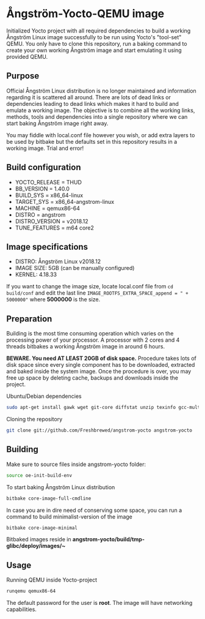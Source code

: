 # Ångström-Yocto-QEMU image

Initialized Yocto project with all required dependencies to build a working Ångström Linux image successfully to be run using Yocto's "tool-set" QEMU. 
You only have to clone this repository, run a baking command to create your own working Ångström image and start emulating it using provided QEMU.

## Purpose
Official Ångström Linux distribution is no longer maintained and information regarding it is scattered all around. 
There are lots of dead links or dependencies leading to dead links which makes it hard to build and emulate a working image.
The objective is to combine all the working links, methods, tools and dependencies into a single repository where we can start baking Ångström image right away.

You may fiddle with local.conf file however you wish, or add extra layers to be used by bitbake but the defaults set in this repository results in a working image.
Trial and error!

## Build configuration
* YOCTO_RELEASE = THUD
* BB_VERSION = 1.40.0
* BUILD_SYS = x86_64-linux
* TARGET_SYS = x86_64-angstrom-linux
* MACHINE = qemux86-64
* DISTRO = angstrom
* DISTRO_VERSION = v2018.12
* TUNE_FEATURES = m64 core2

## Image specifications
* DISTRO: Ångström Linux v2018.12
* IMAGE SIZE: 5GB (can be manually configured)
* KERNEL: 4.18.33

If you want to change the image size, locate local.conf file from
<code>cd build/conf</code> and edit the last line <code>IMAGE_ROOTFS_EXTRA_SPACE_append = " + 5000000"</code> where **5000000** is the size.   

## Preparation
Building is the most time consuming operation which varies on the processing power of your processor. 
A processor with 2 cores and 4 threads bitbakes a working Ångström image in around 6 hours.

**BEWARE. You need AT LEAST 20GB of disk space.**
Procedure takes lots of disk space since every single component has to be downloaded, extracted and baked inside the system image. 
Once the procedure is over, you may free up space by deleting cache, backups and downloads inside the project.

Ubuntu/Debian dependencies
```bash
sudo apt-get install gawk wget git-core diffstat unzip texinfo gcc-multilib build-essential chrpath socat libsdl1.2-dev xterm
```
Cloning the repository
```bash
git clone git://github.com/Freshbrewed/angstrom-yocto angstrom-yocto
```
## Building
Make sure to source files inside angstrom-yocto folder:
```bash
source oe-init-build-env
```
To start baking Ångström Linux distribution 
```bash
bitbake core-image-full-cmdline
```
In case you are in dire need of conserving some space, you can run a command to build minimalist-version of the image
```bash
bitbake core-image-minimal
```
Bitbaked images reside in **angstrom-yocto/build/tmp-glibc/deploy/images/~**
## Usage
Running QEMU inside Yocto-project
```bash
runqemu qemux86-64
```
The default password for the user is **root**. The image will have networking capabilities.
